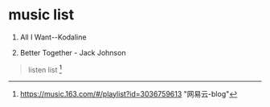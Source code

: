 # music list

1. All I Want--Kodaline

2. Better Together - Jack Johnson



> listen list [^1]





[^1]: https://music.163.com/#/playlist?id=3036759613 "网易云-blog"






